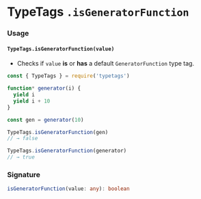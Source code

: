 # TypeTags `.isGeneratorFunction`

### Usage

#### `TypeTags.isGeneratorFunction(value)`

- Checks if `value` **is** or **has** a default `GeneratorFunction` type tag.

```js
const { TypeTags } = require('typetags')

function* generator(i) {
  yield i
  yield i + 10
}

const gen = generator(10)

TypeTags.isGeneratorFunction(gen)
// → false

TypeTags.isGeneratorFunction(generator)
// → true
```

### Signature

```ts
isGeneratorFunction(value: any): boolean
```
